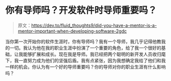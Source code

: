 # 你有导师吗？开发软件时导师重要吗？

> 原文：<https://dev.to/fluid_thoughts9/did-you-have-a-mentor-is-a-mentor-important-when-developing-software-2gdc>

当你第一次开始你的软件生涯时，你有导师吗？我有一个导师，我几乎记得他教我的一切。我认为他在我的职业生涯中扮演了一个重要的角色，给了我一个很好的基础，让我能够扩展和成长。现在我是导师。我已经把两个聪明的新开发人员收归麾下，我一直努力成为他们的坚强后盾。我有点紧张，因为我想确定我给了他们和我一样的机会。你认为有一个好的导师重要吗？你的导师对你的职业生涯有什么影响吗？